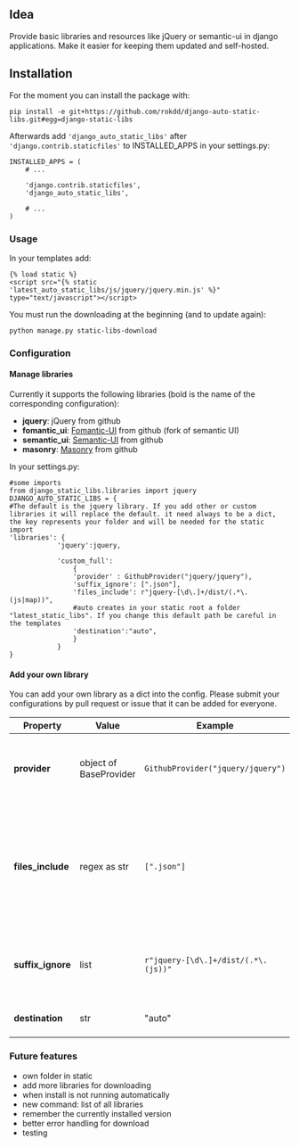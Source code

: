 ## Idea

Provide basic libraries and resources like jQuery or semantic-ui in django applications. Make it easier for keeping them updated and self-hosted. 

## Installation

For the moment you can install the package with:

```
pip install -e git+https://github.com/rokdd/django-auto-static-libs.git#egg=django-static-libs
```

Afterwards add ``'django_auto_static_libs'`` after ``'django.contrib.staticfiles'`` to INSTALLED_APPS in
your settings.py:
```
INSTALLED_APPS = (
    # ...

    'django.contrib.staticfiles',
    'django_auto_static_libs',

    # ...
)
```

### Usage

In your templates add:
```
{% load static %}
<script src="{% static 'latest_auto_static_libs/js/jquery/jquery.min.js' %}" type="text/javascript"></script>
```

You must run the downloading at the beginning (and to update again):
```
python manage.py static-libs-download
```

### Configuration

#### Manage libraries
Currently it supports the following libraries (bold is the name of the corresponding configuration):

* **jquery**: jQuery from github
* **fomantic_ui**: [Fomantic-UI](https://fomantic-ui.com/) from github (fork of semantic UI)
* **semantic_ui**: [Semantic-UI](https://semantic-ui.com/) from github
* **masonry**: [Masonry](https://masonry.desandro.com/) from github

In your settings.py:
```
#some imports
from django_static_libs.libraries import jquery
DJANGO_AUTO_STATIC_LIBS = {
#The default is the jquery library. If you add other or custom libraries it will replace the default. it need always to be a dict, the key represents your folder and will be needed for the static import
'libraries': { 
            'jquery':jquery,
            
            'custom_full':
                {
                'provider' : GithubProvider("jquery/jquery"),
			    'suffix_ignore': [".json"],
			    'files_include': r"jquery-[\d\.]+/dist/(.*\.(js|map))",
			    #auto creates in your static root a folder "latest_static_libs". If you change this default path be careful in the templates
			    'destination':"auto",
                }
            }
}
```
#### Add your own library

You can add your own library as a dict into the config. Please submit your configurations by pull request or issue that it can be added for everyone.

| Property      | Value                  | Example                                 | Description                                                                                            |
|---------------|------------------------|-----------------------------------------|--------------------------------------------------------------------------------------------------------|
| **provider**    | object of BaseProvider | ```GithubProvider("jquery/jquery")```   | Take github class as example, it gives access to the files                                             |
| **files_include** | regex as str           | ```[".json"]```                         | regex to include file or dir when extracting / downloading (the first matching group defines the path of folder) |
| **suffix_ignore** | list                   | ```r"jquery-[\d\.]+/dist/(.*\.(js))"``` | list of suffixes to exclude when extracting / downloading                                              |
| **destination** | str                    | "auto"                                    | Future releases to define path                                                                         |

### Future features

* own folder in static
* add more libraries for downloading
* when install is not running automatically
* new command: list of all libraries
* remember the currently installed version
* better error handling for download
* testing